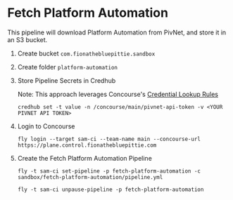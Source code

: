#   Fetch Platform Automation

This pipeline will download Platform Automation from PivNet, and store it in an S3 bucket.

1.  Create bucket `com.fionathebluepittie.sandbox`
1.  Create folder `platform-automation`
1.  Store Pipeline Secrets in Credhub

    Note: This approach leverages Concourse's [Credential Lookup Rules](https://concourse-ci.org/credhub-credential-manager.html#credential-lookup-rules)

    ```
    credhub set -t value -n /concourse/main/pivnet-api-token -v <YOUR PIVNET API TOKEN>
    ```

1.  Login to Concourse
    ```
    fly login --target sam-ci --team-name main --concourse-url https://plane.control.fionathebluepittie.com
    ````

1.  Create the Fetch Platform Automation Pipeline
    ```
    fly -t sam-ci set-pipeline -p fetch-platform-automation -c sandbox/fetch-platform-automation/pipeline.yml

    fly -t sam-ci unpause-pipeline -p fetch-platform-automation
    ```